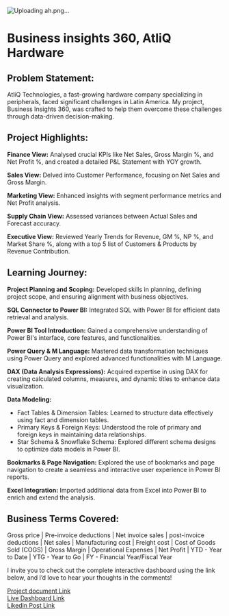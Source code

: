 
![Uploading ah.png…]()

# Business insights 360, AtliQ Hardware

## Problem Statement:
AtliQ Technologies, a fast-growing hardware company specializing in peripherals, faced significant challenges in Latin America. My project, Business Insights 360, was crafted to help them overcome these challenges through data-driven decision-making.

## Project Highlights:  

**Finance View:** Analysed crucial KPIs like Net Sales, Gross Margin %, and Net Profit %, and created a detailed P&L Statement with YOY growth.  

**Sales View:** Delved into Customer Performance, focusing on Net Sales and Gross Margin.  

**Marketing View:** Enhanced insights with segment performance metrics and Net Profit analysis.  

**Supply Chain View:** Assessed variances between Actual Sales and Forecast accuracy.  

**Executive View:** Reviewed Yearly Trends for Revenue, GM %, NP %, and Market Share %, along with a top 5 list of Customers & Products by Revenue Contribution.  

## Learning Journey:  

**Project Planning and Scoping:** Developed skills in planning, defining project scope, and ensuring alignment with business objectives.  

**SQL Connector to Power BI:** Integrated SQL with Power BI for efficient data retrieval and analysis.  

**Power BI Tool Introduction:** Gained a comprehensive understanding of Power BI's interface, core features, and functionalities.  

**Power Query & M Language:** Mastered data transformation techniques using Power Query and explored advanced functionalities with M Language.  

**DAX (Data Analysis Expressions):** Acquired expertise in using DAX for creating calculated columns, measures, and dynamic titles to enhance data visualization.  

**Data Modeling:**
- Fact Tables & Dimension Tables: Learned to structure data effectively using fact and dimension tables.
- Primary Keys & Foreign Keys: Understood the role of primary and foreign keys in maintaining data relationships.
- Star Schema & Snowflake Schema: Explored different schema designs to optimize data models in Power BI.  

**Bookmarks & Page Navigation:** Explored the use of bookmarks and page navigation to create a seamless and interactive user experience in Power BI reports.  

**Excel Integration:** Imported additional data from Excel into Power BI to enrich and extend the analysis. 

## Business Terms Covered:
Gross price | Pre-invoice deductions | Net invoice sales | post-invoice deductions | Net sales | Manufacturing cost | Freight cost | Cost of Goods Sold (COGS) | Gross Margin | Operational Expenses | Net Profit | YTD - Year to Date | YTG - Year to Go | FY - Financial Year/Fiscal Year

I invite you to check out the complete interactive dashboard using the link below, and I’d love to hear your thoughts in the comments!  

[Project document Link](https://app.powerbi.com/view?r=eyJrIjoiMjdlZTQwNDQtYjRmMC00YzFlLThhYWQtNmM2Y2ZmM2E0ZmNiIiwidCI6ImM2ZTU0OWIzLTVmNDUtNDAzMi1hYWU5LWQ0MjQ0ZGM1YjJjNCJ9&pageName=4e8492f066963e54ee79)  
[Live Dashboard Link](https://app.powerbi.com/view?r=eyJrIjoiMjdlZTQwNDQtYjRmMC00YzFlLThhYWQtNmM2Y2ZmM2E0ZmNiIiwidCI6ImM2ZTU0OWIzLTVmNDUtNDAzMi1hYWU5LWQ0MjQ0ZGM1YjJjNCJ9&pageName=4e8492f066963e54ee79)  
[Likedin Post Link](https://www.linkedin.com/feed/update/urn:li:activity:7232001039602700288/)  



